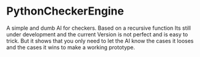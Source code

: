 # PythonCheckerEngine
A simple and dumb AI for checkers. Based on a recursive function
Its still under development and the current Version is not perfect and is easy to trick.
But it shows that you only need to let the AI know the cases it looses and the cases it wins to make a working prototype.
